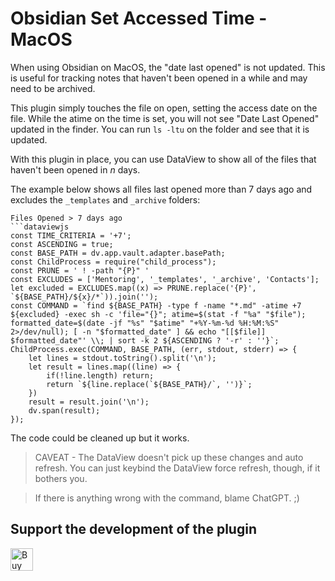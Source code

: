 # Obsidian Set Accessed Time - MacOS

When using Obsidian on MacOS, the "date last opened" is not updated. This is useful for tracking notes that haven't been opened in a while and may need to be archived.

This plugin simply touches the file on open, setting the access date on the file. While the atime on the time is set, you will not see "Date Last Opened" updated in the finder. You can run `ls -ltu` on the folder and see that it is updated.

With this plugin in place, you can use DataView to show all of the files that haven't been opened in *n* days.

The example below shows all files last opened more than 7 days ago and excludes the `_templates` and `_archive` folders:

```
Files Opened > 7 days ago
```dataviewjs
const TIME_CRITERIA = '+7';
const ASCENDING = true;
const BASE_PATH = dv.app.vault.adapter.basePath;
const ChildProcess = require("child_process");
const PRUNE = ' ! -path "{P}" '
const EXCLUDES = ['Mentoring', '_templates', '_archive', 'Contacts'];
let excluded = EXCLUDES.map((x) => PRUNE.replace('{P}', `${BASE_PATH}/${x}/*`)).join('');
const COMMAND = `find ${BASE_PATH} -type f -name "*.md" -atime +7 ${excluded} -exec sh -c 'file="{}"; atime=$(stat -f "%a" "$file"); formatted_date=$(date -jf "%s" "$atime" "+%Y-%m-%d %H:%M:%S" 2>/dev/null); [ -n "$formatted_date" ] && echo "[[$file]] $formatted_date"' \\; | sort -k 2 ${ASCENDING ? '-r' : ''}`;
ChildProcess.exec(COMMAND, BASE_PATH, (err, stdout, stderr) => {
	let lines = stdout.toString().split('\n');
	let result = lines.map((line) => {
		if(!line.length) return;
		return `${line.replace(`${BASE_PATH}/`, '')}`;
	})
	result = result.join('\n');
	dv.span(result);
});
```

The code could be cleaned up but it works.

> CAVEAT - The DataView doesn't pick up these changes and auto refresh. You can just keybind the DataView force refresh, though, if it bothers you.

> If there is anything wrong with the command, blame ChatGPT. ;)

## Support the development of the plugin

<a href='https://ko-fi.com/JEBoothjr' target='_blank'><img height='36' style='border:0px;height:36px;' src='https://storage.ko-fi.com/cdn/kofi2.png?v=3' border='0' alt='Buy Me a Coffee at ko-fi.com' /></a>
